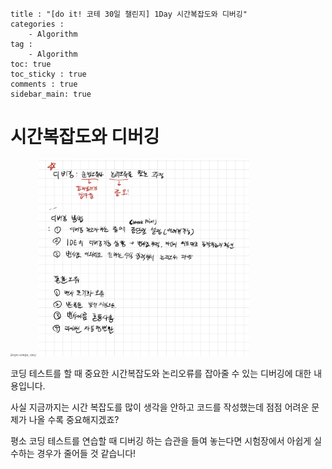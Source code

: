 ```
title : "[do it! 코테 30일 챌린지] 1Day 시간복잡도와 디버깅"
categories :
    - Algorithm
tag :
    - Algorithm
toc: true
toc_sticky : true
comments : true
sidebar_main: true
```

# 시간복잡도와 디버깅

<img src="../../images/1일차 시간복잡도, 디버깅.jpeg" alt="1일차 시간복잡도, 디버깅" style="zoom: 25%;" />

<img src="../../images/image-20221112135438566.png" alt="image-20221112135438566" style="zoom: 33%;" />

코딩 테스트를 할 때 중요한 시간복잡도와 논리오류를 잡아줄 수 있는 디버깅에 대한 내용입니다.

사실 지금까지는 시간 복잡도를 많이 생각을 안하고 코드를 작성했는데 점점 어려운 문제가 나올 수록 중요해지겠죠?

평소 코딩 테스트를 연습할 때 디버깅 하는 습관을 들여 놓는다면 시험장에서 아쉽게 실수하는 경우가 줄어들 것 같습니다!
